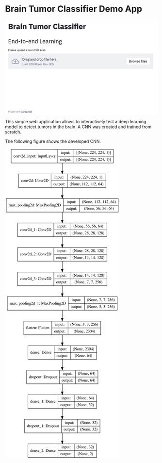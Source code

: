# Brain Tumor Classifier Demo App

![Streamlit Web App](images/streamlit-web-app.png "Streamlit Web App")

This simple web application allows to interactively test a deep learning model to detect tumors in the brain. 
A CNN was created and trained from scratch.

The following figure shows the developed CNN.

![CNN Model](images/model.png "CNN Model")